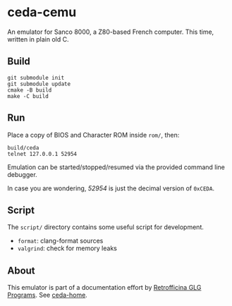 # ceda-cemu

An emulator for Sanco 8000, a Z80-based French computer.
This time, written in plain old C.

## Build
```
git submodule init
git submodule update
cmake -B build
make -C build
```

## Run
Place a copy of BIOS and Character ROM inside `rom/`, then:
```
build/ceda
telnet 127.0.0.1 52954
```

Emulation can be started/stopped/resumed via the provided command line debugger.

In case you are wondering, *52954* is just the decimal version of `0xCEDA`.

## Script
The `script/` directory contains some useful script for development.
- `format`: clang-format sources
- `valgrind`: check for memory leaks

## About
This emulator is part of a documentation effort by [Retrofficina GLG Programs](https://retrofficina.glgprograms.it/). See [ceda-home](https://github.com/GLGPrograms/ceda-home).
